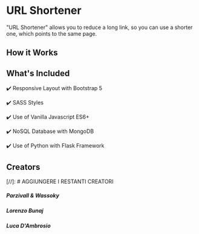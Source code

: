 # URL Shortener
"URL Shortener" allows you to reduce a long link, so you can use a shorter one, which points to the same page.

## How it Works

## What's Included
:heavy_check_mark: Responsive Layout with Bootstrap 5

:heavy_check_mark: SASS Styles

:heavy_check_mark: Use of Vanilla Javascript ES6+

:heavy_check_mark: NoSQL Database with MongoDB

:heavy_check_mark: Use of Python with Flask Framework

## Creators

[//]: # AGGIUNGERE I RESTANTI CREATORI

##### Parzivall & Wassoky

##### Lorenzo Bunaj

##### Luca D'Ambrosio

